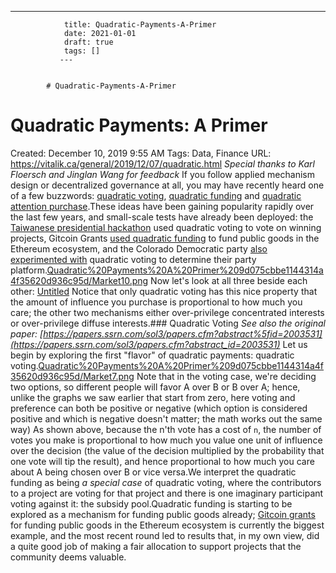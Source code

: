 ---
                title: Quadratic-Payments-A-Primer
                date: 2021-01-01    
                draft: true
                tags: []
               ---


            # Quadratic-Payments-A-Primer

# Quadratic Payments: A Primer
Created: December 10, 2019 9:55 AM
Tags: Data, Finance
URL: https://vitalik.ca/general/2019/12/07/quadratic.html
*Special thanks to Karl Floersch and Jinglan Wang for feedback*
If you follow applied mechanism design or decentralized governance at all, you may have recently heard one of a few buzzwords: [quadratic voting](https://papers.ssrn.com/sol3/papers.cfm?abstract_id=2003531), [quadratic funding](https://papers.ssrn.com/sol3/papers.cfm?abstract_id=3243656) and [quadratic attention purchase](https://kortina.nyc/essays/speech-is-free-distribution-is-not-a-tax-on-the-purchase-of-human-attention-and-political-power/).These ideas have been gaining popularity rapidly over the last few years, and small-scale tests have already been deployed: the [Taiwanese presidential hackathon](https://presidential-hackathon.taiwan.gov.tw/en/) used quadratic voting to vote on winning projects, Gitcoin Grants [used quadratic funding](https://vitalik.ca/general/2019/10/24/gitcoin.html) to fund public goods in the Ethereum ecosystem, and the Colorado Democratic party [also experimented with](https://www.wired.com/story/colorado-quadratic-voting-experiment) quadratic voting to determine their party platform.[Quadratic%20Payments%20A%20Primer%209d075cbbe1144314a4f35620d936c95d/Market10.png](Quadratic%20Payments%20A%20Primer%209d075cbbe1144314a4f35620d936c95d/Market10.png)
Now let's look at all three beside each other:
[Untitled](Quadratic%20Payments%20A%20Primer%209d075cbbe1144314a4f35620d936c95d/Untitled%20Database%209177707e749c4de59838dbf271efe716.csv)
Notice that only quadratic voting has this nice property that the amount of influence you purchase is proportional to how much you care; the other two mechanisms either over-privilege concentrated interests or over-privilege diffuse interests.### Quadratic Voting
*See also the original paper: [https://papers.ssrn.com/sol3/papers.cfm?abstract%5fid=2003531](https://papers.ssrn.com/sol3/papers.cfm?abstract_id=2003531)*
Let us begin by exploring the first "flavor" of quadratic payments: quadratic voting.[Quadratic%20Payments%20A%20Primer%209d075cbbe1144314a4f35620d936c95d/Market7.png](Quadratic%20Payments%20A%20Primer%209d075cbbe1144314a4f35620d936c95d/Market7.png)
Note that in the voting case, we're deciding two options, so different people will favor A over B or B over A; hence, unlike the graphs we saw earlier that start from zero, here voting and preference can both be positive or negative (which option is considered positive and which is negative doesn't matter; the math works out the same way)
As shown above, because the n'th vote has a cost of `n`, the number of votes you make is proportional to how much you value one unit of influence over the decision (the value of the decision multiplied by the probability that one vote will tip the result), and hence proportional to how much you care about A being chosen over B or vice versa.We interpret the quadratic funding as being *a special case* of quadratic voting, where the contributors to a project are voting for that project and there is one imaginary participant voting against it: the subsidy pool.Quadratic funding is starting to be explored as a mechanism for funding public goods already; [Gitcoin grants](https://vitalik.ca/general/2019/10/24/gitcoin.html) for funding public goods in the Ethereum ecosystem is currently the biggest example, and the most recent round led to results that, in my own view, did a quite good job of making a fair allocation to support projects that the community deems valuable.